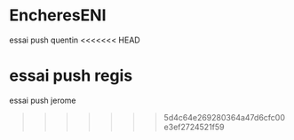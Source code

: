 # EncheresENI
essai push quentin
<<<<<<< HEAD
 
 essai push regis
=======
 essai push jerome
>>>>>>> 5d4c64e269280364a47d6cfc00e3ef2724521f59
